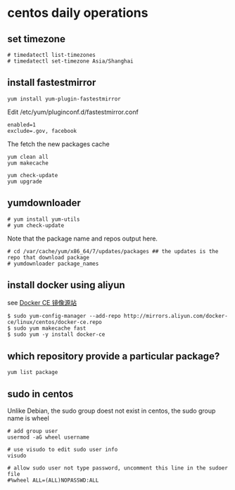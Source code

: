 # centos daily operations

## set timezone

``` shell
# timedatectl list-timezones
# timedatectl set-timezone Asia/Shanghai
```

## install fastestmirror

``` shell
yum install yum-plugin-fastestmirror
```
Edit /etc/yum/pluginconf.d/fastestmirror.conf

``` shell
enabled=1
exclude=.gov, facebook
```
The fetch the new packages cache

``` shell
yum clean all
yum makecache

yum check-update
yum upgrade
```

## yumdownloader

``` shell
# yum install yum-utils
# yum check-update

```
Note that the package name and repos output here.

``` shell
# cd /var/cache/yum/x86_64/7/updates/packages ## the updates is the repo that download package
# yumdownloader package_names
```


## install docker using aliyun

see [Docker CE 镜像源站](https://yq.aliyun.com/articles/110806)
``` shell
$ sudo yum-config-manager --add-repo http://mirrors.aliyun.com/docker-ce/linux/centos/docker-ce.repo
$ sudo yum makecache fast
$ sudo yum -y install docker-ce
```


## which  repository provide a particular package?

``` shell
yum list package
```

## sudo in centos
Unlike Debian, the sudo group doest not exist in centos, the sudo group name is wheel
``` shell
# add group user
usermod -aG wheel username

# use visudo to edit sudo user info
visudo

# allow sudo user not type password, uncomment this line in the sudoer file
#%wheel ALL=(ALL)NOPASSWD:ALL
```
